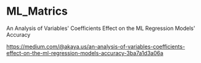 # ML_Matrics
An Analysis of Variables' Coefficients Effect on the ML Regression Models' Accuracy

https://medium.com/@akaya.us/an-analysis-of-variables-coefficients-effect-on-the-ml-regression-models-accuracy-3ba7a1d3a06a
